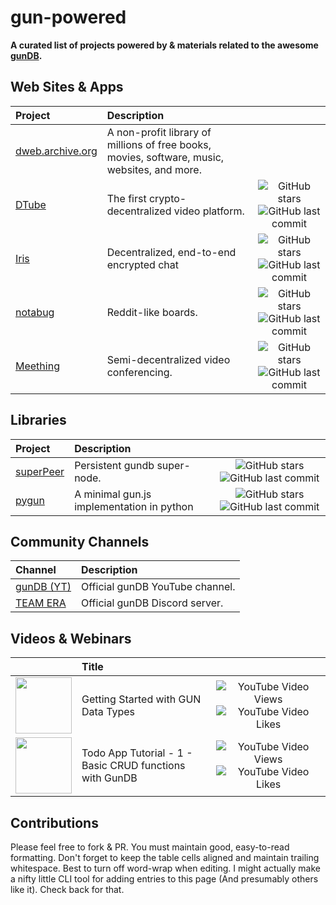 
# gun-powered

**A curated list of projects powered by & materials related to the awesome [gunDB](https://gun.eco/).**

## Web Sites & Apps

| Project                                        | Description                                                                                      |                                                                                                                                                                                                         |
| :---                                           | :---                                                                                             |     :---:                                                                                                                                                                                               |
| [dweb.archive.org](https://dweb.archive.org)   | A non-profit library of millions of free books, movies, software, music, websites, and more.     |                                                                                                                                                                                                         |
| [DTube](https://d.tube/)                       | The first crypto-decentralized video platform.                                                   | ![GitHub stars](https://img.shields.io/github/stars/dtube/dtube?style=flat-square) ![GitHub last commit](https://img.shields.io/github/last-commit/dtube/dtube?style=flat-square)                       |
| [Iris](https://iris.to/)                       | Decentralized, end-to-end encrypted chat                                                         | ![GitHub stars](https://img.shields.io/github/stars/irislib/iris-messenger?style=flat-square) ![GitHub last commit](https://img.shields.io/github/last-commit/irislib/iris-messenger?style=flat-square) |
| [notabug](https://notabug.io/)                 | Reddit-like boards.                                                                              | ![GitHub stars](https://img.shields.io/github/stars/notabugio/notabug?style=flat-square) ![GitHub last commit](https://img.shields.io/github/last-commit/notabugio/notabug?style=flat-square)           |
| [Meething](https://us.meething.space/)         | Semi-decentralized video conferencing.                                                           | ![GitHub stars](https://img.shields.io/github/stars/meething/meething?style=flat-square) ![GitHub last commit](https://img.shields.io/github/last-commit/meething/meething?style=flat-square)           |

## Libraries

| Project                                             | Description                                                                                      |                                                                                                                                                                                                   |
| :---                                                | :---                                                                                             | :---:                                                                                                                                                                                             |
| [superPeer](https://github.com/TensorTom/superPeer) | Persistent gundb super-node.                                                                     | ![GitHub stars](https://img.shields.io/github/stars/TensorTom/superPeer?style=flat-square) ![GitHub last commit](https://img.shields.io/github/last-commit/TensorTom/superPeer?style=flat-square) |
| [pygun](https://github.com/xmonader/pygundb)        | A minimal gun.js implementation in python                                                        | ![GitHub stars](https://img.shields.io/github/stars/xmonader/pygundb?style=flat-square) ![GitHub last commit](https://img.shields.io/github/last-commit/xmonader/pygundb?style=flat-square)       |

## Community Channels

| Channel                                                                | Description                     |
| :---                                                                   | :---                            |
| [gunDB (YT)](https://www.youtube.com/channel/UCQAtpf-zi9Pp4__2nToOM8g) | Official gunDB YouTube channel. |
| [TEAM ERA](http://chat.gun.eco/)                                       | Official gunDB Discord server.  |

## Videos & Webinars

|                                                                                           | Title                                                                  |                                                                                                                                                                                  |
| :---:                                                                                     | :---                                                                   | :---:                                                                                                                                                                            |
| [<img src="https://img.youtube.com/vi/cOO6wz1rZVY/0.jpg" width="90">](https://youtu.be/cOO6wz1rZVY) | Getting Started with GUN Data Types | ![YouTube Video Views](https://img.shields.io/youtube/views/cOO6wz1rZVY?style=flat-square) ![YouTube Video Likes](https://img.shields.io/youtube/likes/cOO6wz1rZVY?style=flat-square)                     |
| [<img src="https://img.youtube.com/vi/68svY76thiQ/0.jpg" width="90">](https://youtu.be/68svY76thiQ) | Todo App Tutorial - 1 - Basic CRUD functions with GunDB | ![YouTube Video Views](https://img.shields.io/youtube/views/68svY76thiQ?style=flat-square) ![YouTube Video Likes](https://img.shields.io/youtube/likes/68svY76thiQ?style=flat-square) |

## Contributions

Please feel free to fork & PR. You must maintain good, easy-to-read formatting. Don't forget to keep
the table cells aligned and maintain trailing whitespace. Best to turn off word-wrap when editing. I
might actually make a nifty little CLI tool for adding entries to this page (And presumably others
like it). Check back for that.
